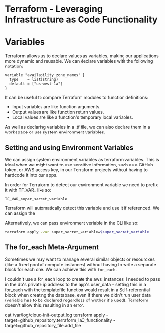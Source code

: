 # Terraform - Leveraging Infrastructure as Code Functionality


# Variables

Terraform allows us to declare values as variables, making our applications more dynamic and reusable. We can declare variables with the following notation:

```hcl
variable "availability_zone_names" {
  type    = list(string)
  default = ["us-west-1a"]
}
```


It can be useful to compare Terraform modules to function definitions:
- Input variables are like function arguments.
- Output values are like function return values.
- Local values are like a function's temporary local variables.

As well as declaring variables in a .tf file, we can also declare them in a workspace or use system environment variables.

## Setting and using Environment Variables

We can assign system environment variables as terraform variables. This is ideal when we might want to use sensitive information, such as a GitHub token, or AWS access key, in our Terraform projects without having to hardcode it into our apps. 

In order for Terraform to detect our environment variable we need to prefix it with TF_VAR_ like so:

```hcl
TF_VAR_super_secret_variable
```
Terraform will automatically detect this variable and use it if referenced. We can assign the 

Alternatively, we can pass environment veriable in the CLI like so:
```bash
terraform apply -var super_secret_variable=$super_secret_variable
```

## The for_each Meta-Argument

Sometimes we may want to manage several similar objects or resourcxes (like a fixed pool of compute instances) without having to write a separate block for each one. We can achieve this with `for_each`.


I couldn't use a for_each loop to create the aws_instances. I needed to pass in the db's private ip address to the app's user_data - setting this in a for_each with the templatefile function would result in a Self-referential block when creating the database, even if there we didn't run user data (variable has to be declared regardless of wether it's used). Terraform doesn't allow this, resulting in an error.   


cat /var/log/cloud-init-output.log
terraform apply -target=github_repository.terraform_IaC_functionality -target=github_repository_file.add_file
